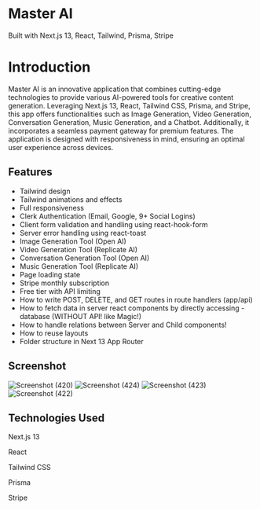 
# Master AI

Built with Next.js 13, React, Tailwind, Prisma, Stripe

# Introduction

Master AI is an innovative application that combines cutting-edge technologies to provide various AI-powered tools for creative content generation. Leveraging Next.js 13, React, Tailwind CSS, Prisma, and Stripe, this app offers functionalities such as Image Generation, Video Generation, Conversation Generation, Music Generation, and a Chatbot. Additionally, it incorporates a seamless payment gateway for premium features. The application is designed with responsiveness in mind, ensuring an optimal user experience across devices.


## Features

- Tailwind design
- Tailwind animations and effects
- Full responsiveness
- Clerk Authentication (Email, Google, 9+ Social Logins)
- Client form validation and handling using react-hook-form
- Server error handling using react-toast
- Image Generation Tool (Open AI)
- Video Generation Tool (Replicate AI)
- Conversation Generation Tool (Open AI)
- Music Generation Tool (Replicate AI)
- Page loading state
- Stripe monthly subscription
- Free tier with API limiting
- How to write POST, DELETE, and GET routes in route handlers (app/api)
- How to fetch data in server react components by directly accessing - database (WITHOUT API! like Magic!)
- How to handle relations between Server and Child components!
- How to reuse layouts
- Folder structure in Next 13 App Router

## Screenshot

![Screenshot (420)](https://github.com/karansuryawanshi/Mobile_Shopee/assets/98444090/9746054c-32af-41be-85fc-f933f6fbbe79)
![Screenshot (424)](https://github.com/karansuryawanshi/Mobile_Shopee/assets/98444090/0aa097ea-d97c-41ec-9369-120446d26818)
![Screenshot (423)](https://github.com/karansuryawanshi/Mobile_Shopee/assets/98444090/4cdf6496-7a53-4247-b6e3-676a5e85fa22)
![Screenshot (422)](https://github.com/karansuryawanshi/Mobile_Shopee/assets/98444090/8f72de50-dae1-4a39-a9ab-a53df246dcf9)


## Technologies Used

Next.js 13

React

Tailwind CSS

Prisma

Stripe

